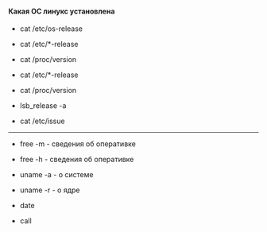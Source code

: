 #### Какая ОС линукс установлена

- cat /etc/os-release

- cat /etc/*-release

- cat /proc/version

- cat /etc/*-release

- cat /proc/version

- lsb_release -a

- cat /etc/issue

---

- free -m - сведения об оперативке

- free -h - сведения об оперативке

- uname -a - о системе

- uname -r  - о ядре

- date

- call

